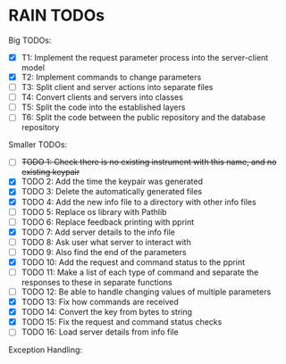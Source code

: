 # RAIN TODOs

Big TODOs:
- [x] T1: Implement the request parameter process into the server-client model
- [x] T2: Implement commands to change parameters
- [ ] T3: Split client and server actions into separate files
- [ ] T4: Convert clients and servers into classes
- [ ] T5: Split the code into the established layers
- [ ] T6: Split the code between the public repository and the database repository

Smaller TODOs:
- [ ] ~~TODO 1: Check there is no existing instrument with this name, and no existing keypair~~
- [x] TODO 2: Add the time the keypair was generated
- [x] TODO 3: Delete the automatically generated files
- [x] TODO 4: Add the new info file to a directory with other info files
- [ ] TODO 5: Replace os library with Pathlib
- [ ] TODO 6: Replace feedback printing with pprint
- [x] TODO 7: Add server details to the info file
- [ ] TODO 8: Ask user what server to interact with
- [ ] TODO 9: Also find the end of the parameters
- [x] TODO 10: Add the request and command status to the pprint
- [ ] TODO 11: Make a list of each type of command and separate the responses to these in separate functions
- [ ] TODO 12: Be able to handle changing values of multiple parameters
- [x] TODO 13: Fix how commands are received
- [x] TODO 14: Convert the key from bytes to string
- [x] TODO 15: Fix the request and command status checks
- [ ] TODO 16: Load server details from info file

Exception Handling:
